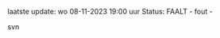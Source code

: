 laatste update: 
wo 08-11-2023 19:00   uur 
Status: FAALT - fout - 
<div class="service R">svn</div>